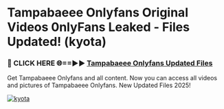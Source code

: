 # Tampabaeee Onlyfans Original Videos 0nlyFans Leaked - Files Updated! (kyota)

<h3>🔴 CLICK HERE 🌐==►► <a href="https://tinyurl.com/ehrbuxhb" rel="nofollow">Tampabaeee Onlyfans Updated Files</a></h3>

Get Tampabaeee Onlyfans and all content. Now you can access all videos and pictures of Tampabaeee Onlyfans. New Updated Files 2025!

[![kyota](https://i.imgur.com/lVYEuWS.gif)](https://tinyurl.com/ehrbuxhb)
